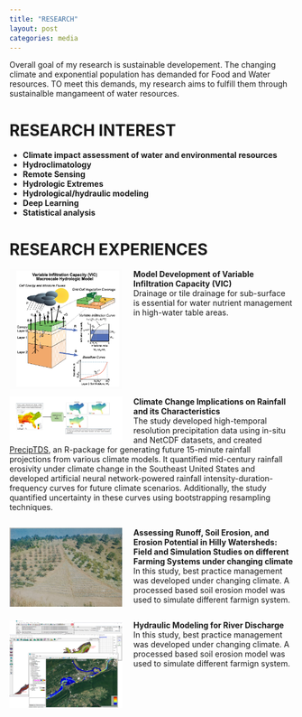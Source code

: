 ```yaml
---
title: "RESEARCH"
layout: post
categories: media
---
```

Overall goal of my research is sustainable developement. The changing climate and exponential population has demanded for Food and Water resources. TO meet this demands, my research aims to fulfill them through sustainalble mangameent of water resources. 

# RESEARCH INTEREST 

- **Climate impact assessment of water and environmental resources**
- **Hydroclimatology**
- **Remote Sensing**
- **Hydrologic Extremes**
- **Hydrological/hydraulic modeling**
- **Deep Learning**
- **Statistical analysis**


# RESEARCH EXPERIENCES
<div>
    <img align="left" width="200" src="/File/VIC.PNG" style="margin-right: 20px;">    
    <p><strong>Model Development of Variable Infiltration Capacity (VIC)</strong><br>
    Drainage or tile drainage for sub-surface is essential for water nutrient management in high-water table areas.</p>
</div>

<div style="clear:both;"></div>

<div>
   <img align="left" width="200" src="/File/PhD.jpg" style="margin-right: 20px;">    
    <p><strong>Climate Change Implications on Rainfall and its Characteristics</strong><br>
    The study developed high-temporal resolution precipitation data using in-situ and NetCDF datasets, and created <a href="https://github.com/bijoychandraAU/PrecipTDS">PrecipTDS</a>, an R-package for generating future 15-minute rainfall projections from various climate models. It quantified mid-century rainfall erosivity under climate change in the Southeast United States and developed artificial neural network-powered rainfall intensity-duration-frequency curves for future climate scenarios. Additionally, the study quantified uncertainty in these curves using bootstrapping resampling techniques.</p>
</div>


<div style="clear:both;"></div>

<div>
   <img align="left" width="200" src="/File/3.ICAR.jpg" style="margin-right: 20px;">    
    <p><strong>Assessing Runoff, Soil Erosion, and Erosion Potential in Hilly Watersheds: Field and Simulation Studies on different Farming Systems under changing climate</strong><br>
    In this study, best practice management was developed under changing climate. A processed based soil erosion model was used to simulate different farmign system. </p>
</div>

<div style="clear:both;"></div>

<div>
   <img align="left" width="200" src="/File/5.MTech.png" style="margin-right: 20px;">    
    <p><strong> Hydraulic Modeling for River Discharge</strong><br>
    In this study, best practice management was developed under changing climate. A processed based soil erosion model was used to simulate different farmign system. </p>
</div>
